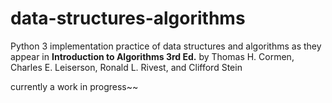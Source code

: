 # data-structures-algorithms

<p>Python 3 implementation practice of data structures and algorithms as they appear in <b>Introduction to Algorithms 3rd Ed.</b> by Thomas H. Cormen, Charles E. Leiserson, Ronald L. Rivest, and Clifford Stein</p>

currently a work in progress~~
